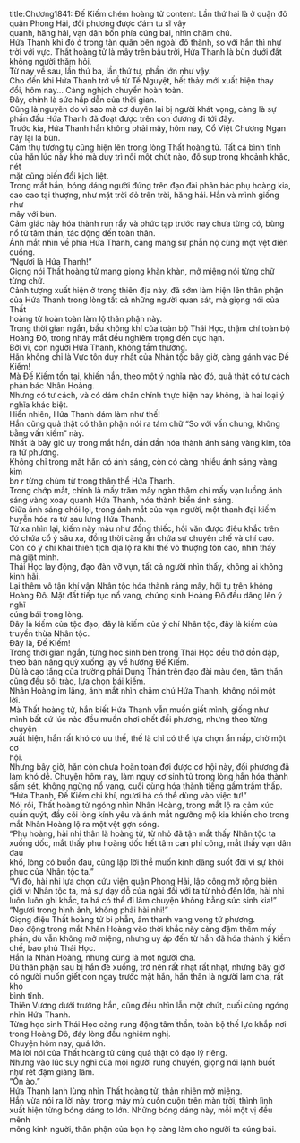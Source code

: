 title:Chương1841: Đế Kiếm chém hoàng tử
content:
Lần thứ hai là ở quận đô quận Phong Hải, đối phương được đám tu sĩ vây<br>quanh, hăng hái, vạn dân bốn phía cúng bái, nhìn chăm chú.<br>Hứa Thanh khi đó ở trong tàn quân bên ngoài đô thành, so với hắn thì như<br>trời với vực. Thất hoàng tử là mây trên bầu trời, Hứa Thanh là bùn dưới đất<br>không người thăm hỏi.<br>Từ nay về sau, lần thứ ba, lần thứ tư, phần lớn như vậy.<br>Cho đến khi Hứa Thanh trở về từ Tế Nguyệt, hết thảy mới xuất hiện thay<br>đổi, hôm nay... Càng nghịch chuyển hoàn toàn.<br>Đây, chính là sức hấp dẫn của thời gian.<br>Cũng là nguyên do vì sao mà cơ duyên lại bị người khát vọng, càng là sự<br>phấn đấu Hứa Thanh đã đoạt được trên con đường đi tới đây.<br>Trước kia, Hứa Thanh hắn không phải mây, hôm nay, Cổ Việt Chương Ngạn<br>này lại là bùn.<br>Cảm thụ tương tự cũng hiện lên trong lòng Thất hoàng tử. Tất cả bình tĩnh<br>của hắn lúc này khó mà duy trì nổi một chút nào, đổ sụp trong khoảnh khắc, nét<br>mặt cũng biến đổi kịch liệt.<br>Trong mắt hắn, bóng dáng người đứng trên đạo đài phản bác phụ hoàng kia,<br>cao cao tại thượng, như mặt trời đỏ trên trời, hăng hái. Hắn và mình giống như<br>mây với bùn.<br>Cảm giác này hóa thành run rẩy và phức tạp trước nay chưa từng có, bùng<br>nổ từ tâm thần, tác động đến toàn thân.<br>Ánh mắt nhìn về phía Hứa Thanh, càng mang sự phẫn nộ cùng một vệt điên<br>cuồng.<br>“Ngươi là Hứa Thanh!”<br>Giọng nói Thất hoàng tử mang giọng khàn khàn, mở miệng nói từng chữ<br>từng chữ.<br>Cảnh tượng xuất hiện ở trong thiên địa này, đã sớm làm hiện lên thân phận<br>của Hứa Thanh trong lòng tất cả những người quan sát, mà giọng nói của Thất<br>hoàng tử hoàn toàn làm lộ thân phận này.<br>Trong thời gian ngắn, bầu không khí của toàn bộ Thái Học, thậm chí toàn bộ<br>Hoàng Đô, trong nháy mắt đều nghiêm trọng đến cực hạn.<br>Bởi vì, con người Hứa Thanh, không tầm thường.<br>Hắn không chỉ là Vực tôn duy nhất của Nhân tộc bây giờ, càng gánh vác Đế<br>Kiếm!<br>Mà Đế Kiếm tồn tại, khiến hắn, theo một ý nghĩa nào đó, quả thật có tư cách<br>phản bác Nhân Hoàng.<br>Nhưng có tư cách, và có dám chân chính thực hiện hay không, là hai loại ý<br>nghĩa khác biệt.<br>Hiển nhiên, Hứa Thanh dám làm như thế!<br>Hắn cũng quả thật có thân phận nói ra tám chữ “So với vấn chung, không<br>bằng vấn kiếm” này.<br>Nhất là bây giờ uy trong mắt hắn, dần dần hóa thành ánh sáng vàng kim, tỏa<br>ra tứ phương.<br>Không chỉ trong mắt hắn có ánh sáng, còn có càng nhiều ánh sáng vàng kim<br>b*n r* từng chùm từ trong thân thể Hứa Thanh.<br>Trong chớp mắt, chính là mấy trăm mấy ngàn thậm chí mấy vạn luồng ánh<br>sáng vàng xoay quanh Hứa Thanh, hóa thành biển ánh sáng.<br>Giữa ánh sáng chói lọi, trong ánh mắt của vạn người, một thanh đại kiếm<br>huyễn hóa ra từ sau lưng Hứa Thanh.<br>Từ xa nhìn lại, kiếm này màu như đồng thiếc, hồi văn được điêu khắc trên<br>đó chứa cổ ý sâu xa, đồng thời càng ẩn chứa sự chuyên chế và chí cao.<br>Còn có ý chí khai thiên tịch địa lộ ra khí thế vô thượng tôn cao, nhìn thấy<br>mà giật mình.<br>Thái Học lay động, đạo đàn vỡ vụn, tất cả người nhìn thấy, không ai không<br>kinh hãi.<br>Lại thêm vô tận khí vận Nhân tộc hóa thành ráng mây, hội tụ trên không<br>Hoàng Đô. Mặt đất tiếp tục nổ vang, chúng sinh Hoàng Đô đều dâng lên ý nghĩ<br>cúng bái trong lòng.<br>Đây là kiếm của tộc đạo, đây là kiếm của ý chí Nhân tộc, đây là kiếm của<br>truyền thừa Nhân tộc.<br>Đây là, Đế Kiếm!<br>Trong thời gian ngắn, từng học sinh bên trong Thái Học đều thở dồn dập,<br>theo bản năng quỳ xuống lạy về hướng Đế Kiếm.<br>Dù là cao tầng của trường phái Dung Thần trên đạo đài màu đen, tâm thần<br>cũng đều sôi trào, lựa chọn bái kiếm.<br>Nhân Hoàng im lặng, ánh mắt nhìn chăm chú Hứa Thanh, không nói một<br>lời.<br>Mà Thất hoàng tử, hắn biết Hứa Thanh vẫn muốn giết mình, giống như<br>mình bất cứ lúc nào đều muốn chơi chết đối phương, nhưng theo từng chuyện<br>xuất hiện, hắn rất khó có ưu thế, thế là chỉ có thể lựa chọn ẩn nấp, chờ một cơ<br>hội.<br>Nhưng bây giờ, hắn còn chưa hoàn toàn đợi được cơ hội này, đối phương đã<br>làm khó dễ. Chuyện hôm nay, làm nguy cơ sinh tử trong lòng hắn hóa thành<br>sấm sét, không ngừng nổ vang, cuối cùng hóa thành tiếng gầm trầm thấp.<br>“Hứa Thanh, Đế Kiếm chi khí, ngươi há có thể dùng vào việc tư!”<br>Nói rồi, Thất hoàng tử ngóng nhìn Nhân Hoàng, trong mắt lộ ra cảm xúc<br>quấn quýt, đầy cõi lòng kính yêu và ánh mắt ngưỡng mộ kia khiến cho trong<br>mắt Nhân Hoàng lộ ra một vệt gợn sóng.<br>“Phụ hoàng, hài nhi thân là hoàng tử, từ nhỏ đã tận mắt thấy Nhân tộc ta<br>xuống dốc, mắt thấy phụ hoàng dốc hết tâm can phí công, mắt thấy vạn dân đau<br>khổ, lòng có buồn đau, cũng lập lời thề muốn kính dâng suốt đời vì sự khôi<br>phục của Nhân tộc ta.”<br>“Vì đó, hài nhi lựa chọn cứu viện quận Phong Hải, lập công mở rộng biên<br>giới vì Nhân tộc ta, mà sự dạy dỗ của ngài đối với ta từ nhỏ đến lớn, hài nhi<br>luôn luôn ghi khắc, ta há có thể đi làm chuyện không bằng súc sinh kia!”<br>“Người trong hình ảnh, không phải hài nhi!”<br>Giọng điệu Thất hoàng tử bi phẫn, âm thanh vang vọng tứ phương.<br>Dao động trong mắt Nhân Hoàng vào thời khắc này càng đậm thêm mấy<br>phần, dù vẫn không mở miệng, nhưng uy áp đến từ hắn đã hóa thành ý kiềm<br>chế, bao phủ Thái Học.<br>Hắn là Nhân Hoàng, nhưng cũng là một người cha.<br>Dù thân phận sau bị hắn đè xuống, trở nên rất nhạt rất nhạt, nhưng bây giờ<br>có người muốn giết con ngay trước mặt hắn, hắn thân là người làm cha, rất khó<br>bình tĩnh.<br>Thiên Vương dưới trướng hắn, cũng đều nhìn lẫn một chút, cuối cùng ngóng<br>nhìn Hứa Thanh.<br>Từng học sinh Thái Học càng rung động tâm thần, toàn bộ thế lực khắp nơi<br>trong Hoàng Đô, đáy lòng đều nghiêm nghị.<br>Chuyện hôm nay, quá lớn.<br>Mà lời nói của Thất hoàng tử cũng quả thật có đạo lý riêng.<br>Nhưng vào lúc suy nghĩ của mọi người rung chuyển, giọng nói lạnh buốt<br>như rét đậm giáng lâm.<br>“Ồn ào.”<br>Hứa Thanh lạnh lùng nhìn Thất hoàng tử, thản nhiên mở miệng.<br>Hắn vừa nói ra lời này, trong mây mù cuồn cuộn trên màn trời, thình lình<br>xuất hiện từng bóng dáng to lớn. Những bóng dáng này, mỗi một vị đều mênh<br>mông kinh người, thân phận của bọn họ càng làm cho người ta cúng bái.